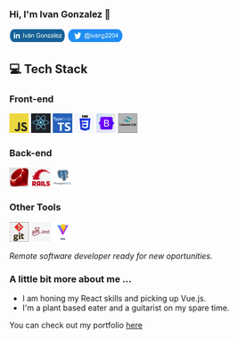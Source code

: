### Hi, I'm Ivan Gonzalez 👋

[![Foo](https://github.com/ivangonzalez224/ivangonzalez224/blob/main/linkindLink.png?raw=true)](https://www.linkedin.com/in/iv%C3%A1n-gonzalez-robles-957491275/)
[![Foo](https://github.com/ivangonzalez224/ivangonzalez224/blob/main/twitterLink.png?raw=true)](https://twitter.com/ivang2204)

## 💻 Tech Stack

### Front-end

![Foo](https://github.com/ivangonzalez224/ivangonzalez224/blob/main/jsLogo.png?raw=true) ![Foo](https://github.com/ivangonzalez224/ivangonzalez224/blob/main/reactLogo.png?raw=true) ![Foo](https://github.com/ivangonzalez224/ivangonzalez224/blob/main/typeScriptLogo.png?raw=true) ![Foo](https://raw.githubusercontent.com/ivangonzalez224/ivangonzalez224/main/cssLogo.png) ![Foo](https://raw.githubusercontent.com/ivangonzalez224/ivangonzalez224/main/bootstrapLogo.png) ![Foo](https://raw.githubusercontent.com/ivangonzalez224/ivangonzalez224/main/tailwindLogo.png)

### Back-end

![Foo](https://github.com/ivangonzalez224/ivangonzalez224/blob/main/rubyLogo.png?raw=true) ![Foo](https://github.com/ivangonzalez224/ivangonzalez224/blob/main/railsLogo.png?raw=true) ![Foo](https://github.com/ivangonzalez224/ivangonzalez224/blob/main/postgreSQLLogo.png?raw=true) 

### Other Tools

![Foo](https://github.com/ivangonzalez224/ivangonzalez224/blob/main/gitLogo.png?raw=true) ![Foo](https://github.com/ivangonzalez224/ivangonzalez224/blob/main/jestLogo.png?raw=true) ![Foo](https://github.com/ivangonzalez224/ivangonzalez224/blob/main/viteLogo.png?raw=true)

*Remote software developer ready for new oportunities.*  

### A little bit more about me ...
- I am honing my React skills and picking up Vue.js.
- I'm a plant based eater and a guitarist on my spare time.

You can check out my portfolio [here](https://ivangonzalezportfolio.netlify.app/)
<!--
**ivangonzalez224/ivangonzalez224** is a ✨ _special_ ✨ repository because its `README.md` (this file) appears on your GitHub profile.

Here are some ideas to get you started:

- 🔭 I’m currently working on ...
- 🌱 I’m currently learning ...
- 👯 I’m looking to collaborate on ...
- 🤔 I’m looking for help with ...
- 💬 Ask me about ...
- 📫 How to reach me: ...
- 😄 Pronouns: ...
- ⚡ Fun fact: ...
-->
